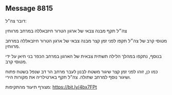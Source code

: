 ## Message 8815

דובר צה"ל:

צה״ל תקף מבנה צבאי של ארגון הטרור חיזבאללה במרחב מרווחין

מטוסי קרב של צה״ל תקפו לפני זמן קצר מבנה צבאי של ארגון הטרור חיזבאללה במרחב מרווחין. 

בנוסף, נתקפו במהלך הלילה תשתית צבאית של הארגון במרחב הכפר בני חיאן על ידי מטוסי קרב. 

כמו כן, זוהו לפני זמן קצר שיגור משטח לבנון לעבר מרחב הר דב שנפל בשטח פתוח ושיגור נוסף למרחב שתולה. 
צה"ל תקף בארטילריה את מקורות הירי.

מצורף תיעוד מהתקיפות: https://bit.ly/4bx7FPt

